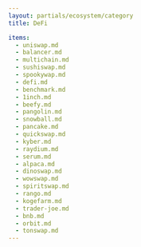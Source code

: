 ```yaml
---
layout: partials/ecosystem/category
title: DeFi

items:
  - uniswap.md
  - balancer.md
  - multichain.md
  - sushiswap.md
  - spookywap.md
  - defi.md
  - benchmark.md
  - 1inch.md
  - beefy.md
  - pangolin.md
  - snowball.md
  - pancake.md
  - quickswap.md
  - kyber.md
  - raydium.md
  - serum.md
  - alpaca.md
  - dinoswap.md
  - wowswap.md
  - spiritswap.md
  - rango.md
  - kogefarm.md
  - trader-joe.md
  - bnb.md
  - orbit.md
  - tonswap.md
---
```


